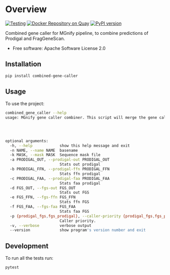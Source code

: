 # Overview

[![Testing](https://github.com/EBI-Metagenomics/combined-gene-caller/actions/workflows/test.yml/badge.svg)](https://github.com/EBI-Metagenomics/combined-gene-caller/actions/workflows/test.yml)
[![Docker Repository on Quay](https://quay.io/repository/microbiome-informatics/combined-gene-caller/status "Docker Repository on Quay")](https://quay.io/repository/microbiome-informatics/combined-gene-caller)
[![PyPI version](https://badge.fury.io/py/combined-gene-caller.svg)](https://badge.fury.io/py/combined-gene-caller)

Combined gene caller for MGnify pipeline, to combine predictions of Prodigal and FragGeneScan.

-   Free software: Apache Software License 2.0

## Installation

```bash
pip install combined-gene-caller
```

## Usage

To use the project:

```bash
combined_gene_caller --help
usage: MGnify gene caller combiner. This script will merge the gene called by prodigal and fraggenescan (in any order) [-h] -n NAME [-k MASK] [-a PRODIGAL_OUT]
                                                                                                                       [-b PRODIGAL_FFN] [-c PRODIGAL_FAA] [-d FGS_OUT]
                                                                                                                       [-e FGS_FFN] [-f FGS_FAA]
                                                                                                                       [-p {prodigal_fgs,fgs_prodigal}] [-v] [--version]

optional arguments:
  -h, --help            show this help message and exit
  -n NAME, --name NAME  basename
  -k MASK, --mask MASK  Sequence mask file
  -a PRODIGAL_OUT, --prodigal-out PRODIGAL_OUT
                        Stats out prodigal
  -b PRODIGAL_FFN, --prodigal-ffn PRODIGAL_FFN
                        Stats ffn prodigal
  -c PRODIGAL_FAA, --prodigal-faa PRODIGAL_FAA
                        Stats faa prodigal
  -d FGS_OUT, --fgs-out FGS_OUT
                        Stats out FGS
  -e FGS_FFN, --fgs-ffn FGS_FFN
                        Stats ffn FGS
  -f FGS_FAA, --fgs-faa FGS_FAA
                        Stats faa FGS
  -p {prodigal_fgs,fgs_prodigal}, --caller-priority {prodigal_fgs,fgs_prodigal}
                        Caller priority.
  -v, --verbose         verbose output
  --version             show program's version number and exit
```

## Development

To run all the tests run:

    pytest
